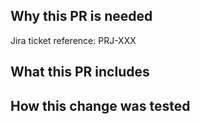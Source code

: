 <!-- @formatter:off -->

Why this PR is needed
---------------------
<!-- Add a sentence or two on the reason this PR exists. Remember that the reviewer likely doesn't have as much context as you. Help them help you. -->


<!-- Github will auto-link to Jira if configured correctly in repo settings --> 
Jira ticket reference: PRJ-XXX

What this PR includes
---------------------
<!-- Brief description of what was done to meet the PR goal. -->



How this change was tested
--------------------------
<!-- Describe testing done on the change, or why this is not applicable. -->



<!--
Did You Think About
------------------
- Monitoring?
- Metrics and logging to diagnose problems?
- Documentation?
-->

<!-- @formatter:on -->
